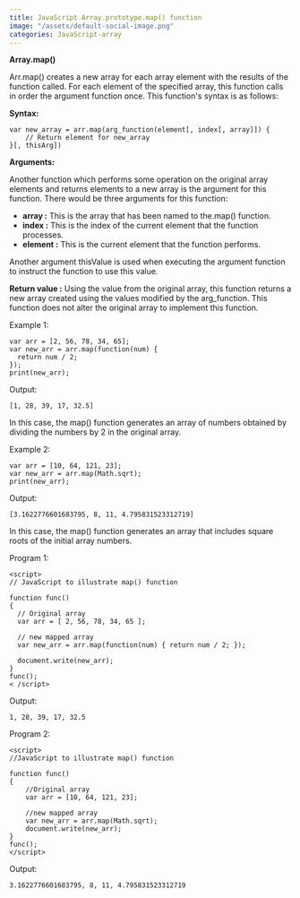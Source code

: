 ```yaml
---
title: JavaScript Array.prototype.map() function
image: "/assets/default-social-image.png"
categories: JavaScript-array
---
```


**Array.map()**

Arr.map() creates a new array for each array element with the results of the function called. For each element of the specified array, this function calls in order the argument function once. This function's syntax is as follows:

**Syntax:**

```
var new_array = arr.map(arg_function(element[, index[, array]]) {
    // Return element for new_array
}[, thisArg])
```

**Arguments:**

Another function which performs some operation on the original array elements and returns elements to a new array is the argument for this function. There would be three arguments for this function:

* **array :** This is the array that has been named to the.map() function.
* **index :** This is the index of the current element that the function processes.
* **element :** This is the current element that the function performs.

Another argument thisValue is used when executing the argument function to instruct the function to use this value.

**Return value :** Using the value from the original array, this function returns a new array created using the values modified by the arg_function. This function does not alter the original array to implement this function.

Example 1:

```
var arr = [2, 56, 78, 34, 65];
var new_arr = arr.map(function(num) {
  return num / 2;
});
print(new_arr);
```

Output:

`[1, 28, 39, 17, 32.5]`

In this case, the map() function generates an array of numbers obtained by dividing the numbers by 2 in the original array.

Example 2:

```
var arr = [10, 64, 121, 23];
var new_arr = arr.map(Math.sqrt);
print(new_arr);
```

Output:

`[3.1622776601683795, 8, 11, 4.795831523312719]`

In this case, the map() function generates an array that includes square roots of the initial array numbers.

Program 1:

```
<script> 
// JavaScript to illustrate map() function 
  
function func()  
{ 
  // Original array 
  var arr = [ 2, 56, 78, 34, 65 ]; 
  
  // new mapped array 
  var new_arr = arr.map(function(num) { return num / 2; }); 
  
  document.write(new_arr); 
}  
func(); 
< /script> 
```

Output:

`1, 28, 39, 17, 32.5`

Program 2:

```
<script> 
//JavaScript to illustrate map() function 
  
function func()  
{ 
    //Original array 
    var arr = [10, 64, 121, 23]; 
  
    //new mapped array 
    var new_arr = arr.map(Math.sqrt); 
    document.write(new_arr); 
} 
func(); 
</script> 
```

Output:

`3.1622776601683795, 8, 11, 4.795831523312719`